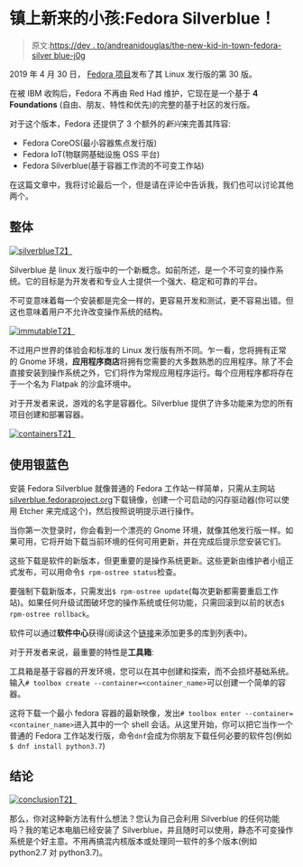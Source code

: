 # 镇上新来的小孩:Fedora Silverblue！

> 原文:[https://dev . to/andreanidouglas/the-new-kid-in-town-fedora-silver blue-j0g](https://dev.to/andreanidouglas/the-new-kid-in-town-fedora-silverblue-j0g)

2019 年 4 月 30 日， [Fedora 项目](https://getfedora.org/)发布了其 Linux 发行版的第 30 版。

在被 IBM 收购后，Fedora 不再由 Red Had 维护，它现在是一个基于 **4 Foundations** (自由、朋友、特性和优先)的完整的基于社区的发行版。

对于这个版本，Fedora 还提供了 3 个额外的*新兴*来完善其阵容:

*   Fedora CoreOS(最小容器焦点发行版)
*   Fedora IoT(物联网基础设施 OSS 平台)
*   Fedora Silverblue(基于容器工作流的不可变工作站)

在这篇文章中，我将讨论最后一个，但是请在评论中告诉我，我们也可以讨论其他两个。

## [](#overall)整体

[![silverblue](../Images/2251b83510980e1c2dcb7d86f4985367.png)T2】](https://res.cloudinary.com/practicaldev/image/fetch/s--HqBleMIY--/c_limit%2Cf_auto%2Cfl_progressive%2Cq_auto%2Cw_880/https://docs.fedoraproject.org/en-US/fedora-silverblue/_images/silverblue-logo.svg)

Silverblue 是 linux 发行版中的一个新概念。如前所述，是一个不可变的操作系统。它的目标是为开发者和专业人士提供一个强大、稳定和可靠的平台。

不可变意味着每一个安装都是完全一样的，更容易开发和测试，更不容易出错。但这也意味着用户不允许改变操作系统的结构。

[![immutable](../Images/999868eb88ca4020aac9a76c88cf79a7.png)T2】](https://res.cloudinary.com/practicaldev/image/fetch/s--RwD8UJ-Q--/c_limit%2Cf_auto%2Cfl_progressive%2Cq_auto%2Cw_880/http://abhirockzz.files.wordpress.com/2014/01/immutable-defined.png)

不过用户世界的体验会和标准的 Linux 发行版有所不同。乍一看，您将拥有正常的 Gnome 环境，**应用程序商店**将拥有您需要的大多数熟悉的应用程序。除了不会直接安装到操作系统之外，它们将作为常规应用程序运行。每个应用程序都将存在于一个名为 Flatpak 的沙盒环境中。

对于开发者来说，游戏的名字是容器化。Silverblue 提供了许多功能来为您的所有项目创建和部署容器。

[![containers](../Images/3e885355fe04c5502a24e14d1d782614.png)T2】](https://res.cloudinary.com/practicaldev/image/fetch/s--XdjN3PpP--/c_limit%2Cf_auto%2Cfl_progressive%2Cq_auto%2Cw_880/https://www.marineinsight.com/wp-content/uploads/2011/05/Container-lashing-with-rods.jpg)

## [](#using-silverblue)使用银蓝色

安装 Fedora Silverblue 就像普通的 Fedora 工作站一样简单，只需从主网站[silverblue.fedoraproject.org](https://silverblue.fedoraproject.org/)下载镜像，创建一个可启动的闪存驱动器(你可以使用 Etcher 来完成这个)，然后按照说明提示进行操作。

当你第一次登录时，你会看到一个漂亮的 Gnome 环境，就像其他发行版一样。如果可用，它将开始下载当前环境的任何可用更新，并在完成后提示您安装它们。

这些下载是软件的新版本，但更重要的是操作系统更新。这些更新由维护者小组正式发布，可以用命令`$ rpm-ostree status`检查。

要强制下载新版本，只需发出`$ rpm-ostree update`(每次更新都需要重启工作站)。如果任何升级试图破坏您的操作系统或任何功能，只需回滚到以前的状态`$ rpm-ostree rollback`。

软件可以通过**软件中心**获得(阅读这个[链接](https://docs.fedoraproject.org/en-US/fedora-silverblue/getting-started/)来添加更多的库到列表中)。

对于开发者来说，最重要的特性是**工具箱**:

工具箱是基于容器的开发环境，您可以在其中创建和探索，而不会损坏基础系统。输入`# toolbox create --container=<container_name>`可以创建一个简单的容器。

这将下载一个最小 fedora 容器的最新映像，发出`# toolbox enter --container=<container_name>`进入其中的一个 shell 会话。从这里开始，你可以把它当作一个普通的 Fedora 工作站发行版，命令`dnf`会成为你朋友下载任何必要的软件包(例如`$ dnf install python3.7`)

## [](#conclusion)结论

[![conclusion](../Images/93fff1a862468a6102f07358b205a2f7.png)T2】](https://res.cloudinary.com/practicaldev/image/fetch/s--9K1xA8hu--/c_limit%2Cf_auto%2Cfl_progressive%2Cq_auto%2Cw_880/https://cdn1.iconfinder.com/data/icons/got-idea-vol-2/128/assumption-512.png)

那么，你对这种新方法有什么想法？您认为自己会利用 Silverblue 的任何功能吗？我的笔记本电脑已经安装了 Silverblue，并且随时可以使用，静态不可变操作系统是个好主意。不用再搞混内核版本或处理同一软件的多个版本(例如 python2.7 对 python3.7)。